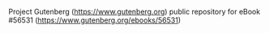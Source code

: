 Project Gutenberg (https://www.gutenberg.org) public repository for
eBook #56531 (https://www.gutenberg.org/ebooks/56531)
